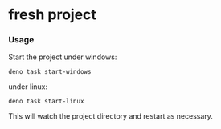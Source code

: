 # fresh project

### Usage

Start the project under windows:

```
deno task start-windows
```

under linux:

```
deno task start-linux
```

This will watch the project directory and restart as necessary.
